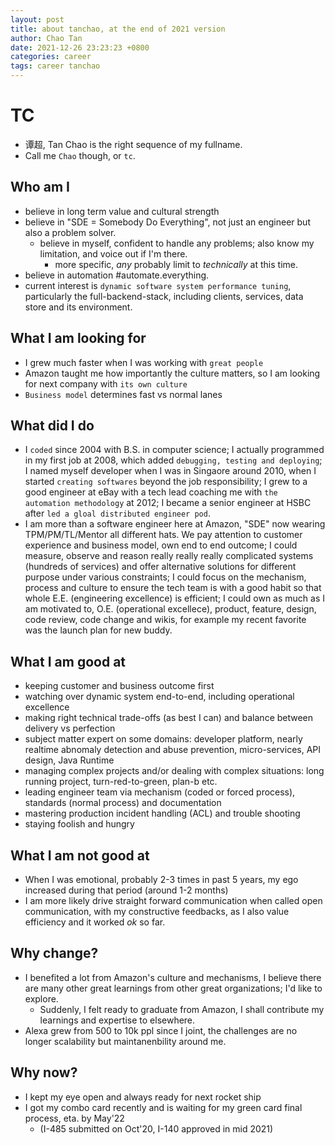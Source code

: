 ```yaml
---
layout: post
title: about tanchao, at the end of 2021 version
author: Chao Tan
date: 2021-12-26 23:23:23 +0800
categories: career
tags: career tanchao
---
```


# TC

* 谭超, Tan Chao is the right sequence of my fullname.
* Call me `Chao` though, or `tc`.

## Who am I

* believe in long term value and cultural strength
* believe in "SDE = Somebody Do Everything", not just an engineer but also a problem solver.
  * believe in myself, confident to handle any problems; also know my limitation, and voice out if I'm there.
    * more specific, *any* probably limit to *technically* at this time.
* believe in automation #automate.everything.
* current interest is `dynamic software system performance tuning`, particularly the full-backend-stack, including clients, services, data store and its environment.

## What I am looking for

* I grew much faster when I was working with `great people`
* Amazon taught me how importantly the culture matters, so I am looking for next company with `its own culture`
* `Business model` determines fast vs normal lanes

## What did I do

* I `coded` since 2004 with B.S. in computer science; I actually programmed in my first job at 2008, which added `debugging, testing and deploying`; I named myself developer when I was in Singaore around 2010, when I started `creating softwares` beyond the job responsibility; I grew to a good engineer at eBay with a tech lead coaching me with `the automation methodology` at 2012; I became a senior engineer at HSBC after `led a gloal distributed engineer pod`.
* I am more than a software engineer here at Amazon, "SDE" now wearing TPM/PM/TL/Mentor all different hats. We pay attention to customer experience and business model, own end to end outcome; I could measure, observe and reason really really really complicated systems (hundreds of services) and offer alternative solutions for different purpose under various constraints; I could focus on the mechanism, process and culture to ensure the tech team is with a good habit so that whole E.E. (engineering excellence) is efficient; I could own as much as I am motivated to, O.E. (operational excellece), product, feature, design, code review, code change and wikis, for example my recent favorite was the launch plan for new buddy.

## What I am good at

* keeping customer and business outcome first
* watching over dynamic system end-to-end, including operational excellence
* making right technical trade-offs (as best I can) and balance between delivery vs perfection
* subject matter expert on some domains: developer platform, nearly realtime abnomaly detection and abuse prevention, micro-services, API design, Java Runtime
* managing complex projects and/or dealing with complex situations: long running project, turn-red-to-green, plan-b etc.
* leading engineer team via mechanism (coded or forced process), standards (normal process) and documentation
* mastering production incident handling (ACL) and trouble shooting
* staying foolish and hungry

## What I am not good at

* When I was emotional, probably 2-3 times in past 5 years, my ego increased during that period (around 1-2 months)
* I am more likely drive straight forward communication when called open communication, with my constructive feedbacks, as I also value efficiency and it worked *ok* so far.

## Why change?

* I benefited a lot from Amazon's culture and mechanisms, I believe there are many other great learnings from other great  organizations; I'd like to explore.
  * Suddenly, I felt ready to graduate from Amazon, I shall contribute my learnings and expertise to elsewhere.
* Alexa grew from 500 to 10k ppl since I joint, the challenges are no longer scalability but maintanenbility around me.

## Why now?

* I kept my eye open and always ready for next rocket ship
* I got my combo card recently and is waiting for my green card final process, eta. by May'22
  * (I-485 submitted on Oct'20, I-140 approved in mid 2021)